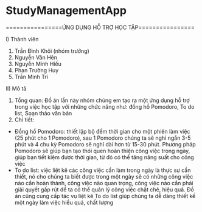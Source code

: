 # StudyManagementApp
================ỨNG DỤNG HỖ TRỢ HỌC TẬP================

I) Thành viên
  1. Trần Đình Khôi (nhóm trưởng)
  2. Nguyễn Văn Hên
  3. Nguyễn Minh Hiếu
  4. Phan Trường Huy
  5. Trần Minh Trí

II) Mô tả
  1. Tổng quan:
 Đồ án lần này nhóm chúng em tạo ra một ứng dụng hỗ trợ trong việc học tập với những chức năng như: đồng hồ Pomodoro, To do list, Soạn thảo văn bản
  2. Chi tiết:
  - Đồng hồ Pomodoro: thiết lập bộ đếm thời gian cho một phiên làm việc (25 phút cho 1 Pomodoro), sau 1 Pomodoro chúng ta sẽ nghỉ ngắn 3-5 phút và 4 chu kỳ Pomodoro 
  sẽ nghỉ dài hơn từ 15-30 phút. Phương pháp Pomodoro sẽ giúp bạn tạo thói quen hoàn thiện công việc trong ngày, giúp bạn tiết kiệm được thời gian, từ đó có thể tăng
  năng suất cho công việc
  - To do list: việc liệt kê các công việc cần làm trong ngày là thực sự cần thiết, nó cho chúng ta biết được trong một ngày sẽ có những công việc nào cần hoàn thành,
  công việc nào quan trọng, công việc nào cần phải giải quyết gấp rút để ta có thể quản lý công việc chặt chẽ, hiệu quả. Đồ án cũng cung cấp tác vụ liệt kê To do list
  giúp chúng ta dễ dàng thiết kế một ngày làm việc hiểu quả, chất lượng
